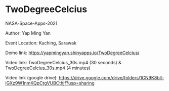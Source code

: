 # TwoDegreeCelcius
NASA-Space-Apps-2021

Author: Yap Ming Yan 

Event Location: Kuching, Sarawak

Demo link: https://yapmingyan.shinyapps.io/TwoDegreeCelcius/

Video link:  TwoDegreeCelcius_30s.mp4 (30 seconds) & TwoDegreeCelcius_30s.mp4 (4 minutes)

Video link (google drive): https://drive.google.com/drive/folders/1CN9K8bll-iGXz9W1nmKQpCtgVUBCthjf?usp=sharing
